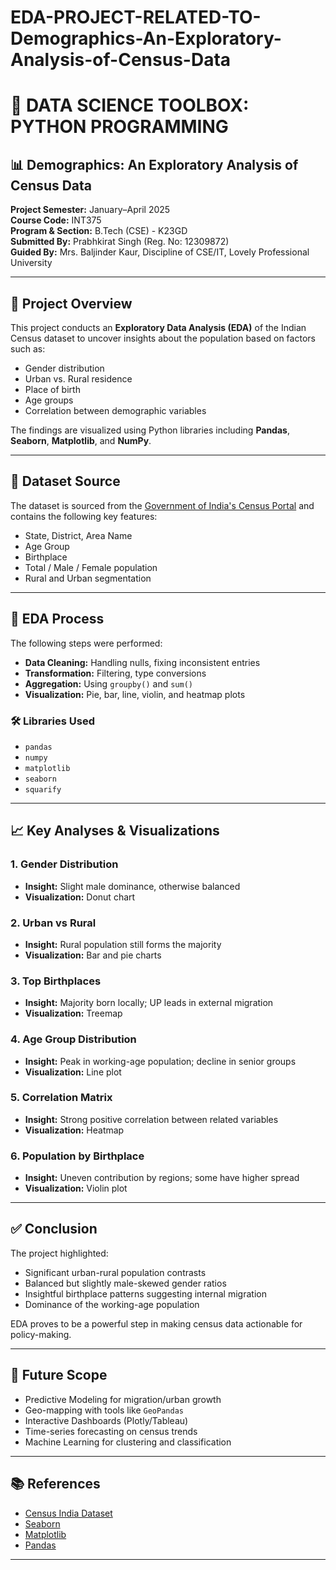 # EDA-PROJECT-RELATED-TO-Demographics-An-Exploratory-Analysis-of-Census-Data

# 🧠 DATA SCIENCE TOOLBOX: PYTHON PROGRAMMING  
## 📊 Demographics: An Exploratory Analysis of Census Data  

**Project Semester:** January–April 2025  
**Course Code:** INT375  
**Program & Section:** B.Tech (CSE) - K23GD  
**Submitted By:** Prabhkirat Singh (Reg. No: 12309872)  
**Guided By:** Mrs. Baljinder Kaur, Discipline of CSE/IT, Lovely Professional University  

---

## 📘 Project Overview

This project conducts an **Exploratory Data Analysis (EDA)** of the Indian Census dataset to uncover insights about the population based on factors such as:

- Gender distribution
- Urban vs. Rural residence
- Place of birth
- Age groups
- Correlation between demographic variables

The findings are visualized using Python libraries including **Pandas**, **Seaborn**, **Matplotlib**, and **NumPy**.

---

## 📂 Dataset Source

The dataset is sourced from the [Government of India's Census Portal](https://censusindia.gov.in/nada/index.php/catalog/10717) and contains the following key features:

- State, District, Area Name
- Age Group
- Birthplace
- Total / Male / Female population
- Rural and Urban segmentation

---

## 🔧 EDA Process

The following steps were performed:

- **Data Cleaning:** Handling nulls, fixing inconsistent entries
- **Transformation:** Filtering, type conversions
- **Aggregation:** Using `groupby()` and `sum()`
- **Visualization:** Pie, bar, line, violin, and heatmap plots

### 🛠 Libraries Used

- `pandas`
- `numpy`
- `matplotlib`
- `seaborn`
- `squarify`

---

## 📈 Key Analyses & Visualizations

### 1. Gender Distribution
- **Insight:** Slight male dominance, otherwise balanced
- **Visualization:** Donut chart

### 2. Urban vs Rural
- **Insight:** Rural population still forms the majority
- **Visualization:** Bar and pie charts

### 3. Top Birthplaces
- **Insight:** Majority born locally; UP leads in external migration
- **Visualization:** Treemap

### 4. Age Group Distribution
- **Insight:** Peak in working-age population; decline in senior groups
- **Visualization:** Line plot

### 5. Correlation Matrix
- **Insight:** Strong positive correlation between related variables
- **Visualization:** Heatmap

### 6. Population by Birthplace
- **Insight:** Uneven contribution by regions; some have higher spread
- **Visualization:** Violin plot

---

## ✅ Conclusion

The project highlighted:

- Significant urban-rural population contrasts  
- Balanced but slightly male-skewed gender ratios  
- Insightful birthplace patterns suggesting internal migration  
- Dominance of the working-age population

EDA proves to be a powerful step in making census data actionable for policy-making.

---

## 🚀 Future Scope

- Predictive Modeling for migration/urban growth
- Geo-mapping with tools like `GeoPandas`
- Interactive Dashboards (Plotly/Tableau)
- Time-series forecasting on census trends
- Machine Learning for clustering and classification

---

## 📚 References

- [Census India Dataset](https://censusindia.gov.in/nada/index.php/catalog/10717)  
- [Seaborn](https://seaborn.pydata.org)  
- [Matplotlib](https://matplotlib.org)  
- [Pandas](https://pandas.pydata.org)  

---


